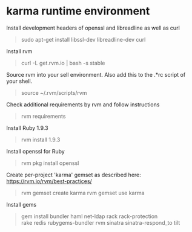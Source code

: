 karma runtime environment
=======================

Install development headers of openssl and libreadline as well as curl

> sudo apt-get install libssl-dev libreadline-dev curl

Install rvm

> curl -L get.rvm.io | bash -s stable

Source rvm into your sell environment.  Also add this to the .*rc script of your shell.

> source ~/.rvm/scripts/rvm

Check additional requirements by rvm and follow instructions

> rvm requirements

Install Ruby 1.9.3

> rvm install 1.9.3

Install openssl for Ruby

> rvm pkg install openssl

Create per-project 'karma' gemset as described here: https://rvm.io/rvm/best-practices/

> rvm gemset create karma
> rvm gemset use karma

Install gems

> gem install bundler haml net-ldap rack rack-protection \
> rake redis rubygems-bundler rvm sinatra sinatra-respond_to tilt
